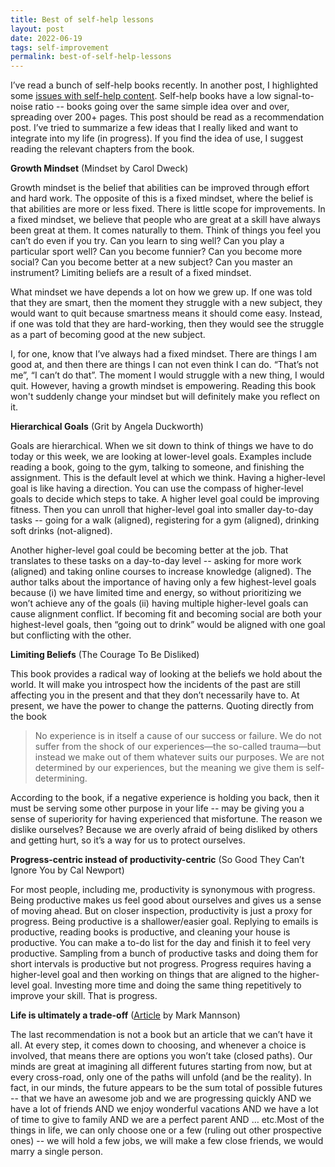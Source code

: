 ```yaml
---
title: Best of self-help lessons
layout: post
date: 2022-06-19
tags: self-improvement
permalink: best-of-self-help-lessons
---
```

I’ve read a bunch of self-help books recently. In another post, I highlighted some [<u>issues with self-help content</u>](/issues-with-self-help-content). Self-help books have a low signal-to-noise ratio -- books going over the same simple idea over and over, spreading over 200+ pages. This post should be read as a recommendation post. I’ve tried to summarize a few ideas that I really liked and want to integrate into my life (in progress). If you find the idea of use, I suggest reading the relevant chapters from the book.

**Growth Mindset** (Mindset by Carol Dweck)

Growth mindset is the belief that abilities can be improved through effort and hard work. The opposite of this is a fixed mindset, where the belief is that abilities are more or less fixed. There is little scope for improvements. In a fixed mindset, we believe that people who are great at a skill have always been great at them. It comes naturally to them. Think of things you feel you can’t do even if you try. Can you learn to sing well? Can you play a particular sport well? Can you become funnier? Can you become more social? Can you become better at a new subject? Can you master an instrument? Limiting beliefs are a result of a fixed mindset.

What mindset we have depends a lot on how we grew up. If one was told that they are smart, then the moment they struggle with a new subject, they would want to quit because smartness means it should come easy. Instead, if one was told that they are hard-working, then they would see the struggle as a part of becoming good at the new subject.

I, for one, know that I’ve always had a fixed mindset. There are things I am good at, and then there are things I can not even think I can do. “That’s not me”, “I can’t do that”. The moment I would struggle with a new thing, I would quit. However, having a growth mindset is empowering. Reading this book won't suddenly change your mindset but will definitely make you reflect on it.

**Hierarchical Goals** (Grit by Angela Duckworth)

Goals are hierarchical. When we sit down to think of things we have to do today or this week, we are looking at lower-level goals. Examples include reading a book, going to the gym, talking to someone, and finishing the assignment. This is the default level at which we think. Having a higher-level goal is like having a direction. You can use the compass of higher-level goals to decide which steps to take. A higher level goal could be improving fitness. Then you can unroll that higher-level goal into smaller day-to-day tasks -- going for a walk (aligned), registering for a gym (aligned), drinking soft drinks (not-aligned).

Another higher-level goal could be becoming better at the job. That translates to these tasks on a day-to-day level -- asking for more work (aligned) and taking online courses to increase knowledge (aligned). The author talks about the importance of having only a few highest-level goals because (i) we have limited time and energy, so without prioritizing we won’t achieve any of the goals (ii) having multiple higher-level goals can cause alignment conflict. If becoming fit and becoming social are both your highest-level goals, then “going out to drink” would be aligned with one goal but conflicting with the other.

**Limiting Beliefs** (The Courage To Be Disliked)

This book provides a radical way of looking at the beliefs we hold about the world. It will make you introspect how the incidents of the past are still affecting you in the present and that they don’t necessarily have to. At present, we have the power to change the patterns. Quoting directly from the book<br>

> No experience is in itself a cause of our success or failure. We do not suffer from the shock of our experiences—the so-called trauma—but instead we make out of them whatever suits our purposes. We are not determined by our experiences, but the meaning we give them is self-determining.

According to the book, if a negative experience is holding you back, then it must be serving some other purpose in your life -- may be giving you a sense of superiority for having experienced that misfortune. The reason we dislike ourselves? Because we are overly afraid of being disliked by others and getting hurt, so it’s a way for us to protect ourselves.

**Progress-centric instead of productivity-centric** (So Good They Can’t Ignore You by Cal Newport)

For most people, including me, productivity is synonymous with progress. Being productive makes us feel good about ourselves and gives us a sense of moving ahead. But on closer inspection, productivity is just a proxy for progress. Being productive is a shallower/easier goal. Replying to emails is productive, reading books is productive, and cleaning your house is productive. You can make a to-do list for the day and finish it to feel very productive. Sampling from a bunch of productive tasks and doing them for short intervals is productive but not progress. Progress requires having a higher-level goal and then working on things that are aligned to the higher-level goal. Investing more time and doing the same thing repetitively to improve your skill. That is progress.

**Life is ultimately a trade-off** (<u><a target="_blank" href="https://markmanson.net/you-cant-have-it-all">Article</a></u> by Mark Mannson)

The last recommendation is not a book but an article that we can’t have it all. At every step, it comes down to choosing, and whenever a choice is involved, that means there are options you won’t take (closed paths). Our minds are great at imagining all different futures starting from now, but at every cross-road, only one of the paths will unfold (and be the reality). In fact, in our minds, the future appears to be the sum total of possible futures -- that we have an awesome job and we are progressing quickly AND we have a lot of friends AND we enjoy wonderful vacations AND we have a lot of time to give to family AND we are a perfect parent AND … etc.Most of the things in life, we can only choose one or a few (ruling out other prospective ones) -- we will hold a few jobs, we will make a few close friends, we would marry a single person.
